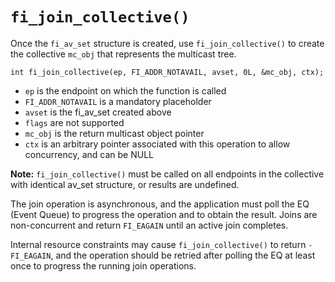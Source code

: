 # `fi_join_collective()`

Once the `fi_av_set` structure is created, use `fi_join_collective()` to create the collective `mc_obj` that represents the multicast tree.

```screen
int fi_join_collective(ep, FI_ADDR_NOTAVAIL, avset, 0L, &mc_obj, ctx);
```

- `ep` is the endpoint on which the function is called
- `FI_ADDR_NOTAVAIL` is a mandatory placeholder
- `avset` is the fi_av_set created above
- `flags` are not supported
- `mc_obj` is the return multicast object pointer
- `ctx` is an arbitrary pointer associated with this operation to allow concurrency, and can be NULL

**Note:** `fi_join_collective()` must be called on all endpoints in the collective with identical av_set structure, or results are undefined.

The join operation is asynchronous, and the application must poll the EQ (Event Queue) to progress the operation and to obtain the result. Joins are non-concurrent and return `FI_EAGAIN` until an active join completes.

Internal resource constraints may cause `fi_join_collective()` to return `-FI_EAGAIN`, and the operation should be retried after polling the EQ at least once to progress the running join operations.

